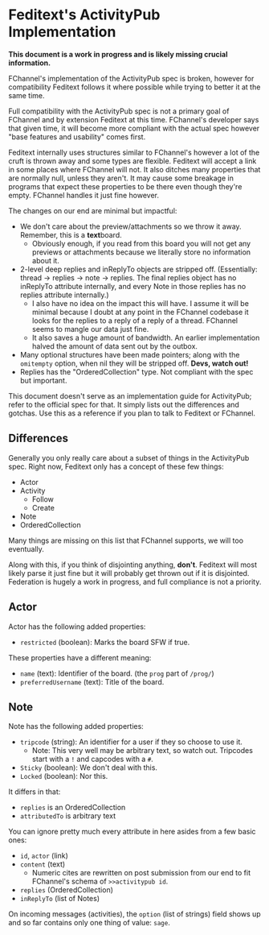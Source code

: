 # Feditext's ActivityPub Implementation

**This document is a work in progress and is likely missing crucial
information.**

FChannel's implementation of the ActivityPub spec is broken, however for
compatibility Feditext follows it where possible while trying to better it at
the same time.

Full compatibility with the ActivityPub spec is not a primary goal of FChannel
and by extension Feditext at this time.
FChannel's developer says that given time, it will become more compliant with
the actual spec however "base features and usability" comes first.

Feditext internally uses structures similar to FChannel's however a lot of the
cruft is thrown away and some types are flexible.
Feditext will accept a link in some places where FChannel will not.
It also ditches many properties that are normally null, unless they aren't.
It may cause some breakage in programs that expect these properties to be there
even though they're empty. FChannel handles it just fine however.

The changes on our end are minimal but impactful:

- We don't care about the preview/attachments so we throw it away.
  Remember, this is a **text**board.
  - Obviously enough, if you read from this board you will not get any previews
    or attachments because we literally store no information about it.
- 2-level deep replies and inReplyTo objects are stripped off.
  (Essentially: thread -> replies -> note -> replies. The final replies object
  has no inReplyTo attribute internally, and every Note in those replies has no
  replies attribute internally.)
  - I also have no idea on the impact this will have.
    I assume it will be minimal because I doubt at any point in the FChannel
    codebase it looks for the replies to a reply of a reply of a thread.
    FChannel seems to mangle our data just fine.
  - It also saves a huge amount of bandwidth. An earlier implementation halved
    the amount of data sent out by the outbox.
- Many optional structures have been made pointers; along with the `omitempty`
  option, when nil they will be stripped off. **Devs, watch out!**
- Replies has the "OrderedCollection" type. Not compliant with the spec but
  important.

This document doesn't serve as an implementation guide for ActivityPub; refer
to the official spec for that.
It simply lists out the differences and gotchas.
Use this as a reference if you plan to talk to Feditext or FChannel.

## Differences

Generally you only really care about a subset of things in the ActivityPub spec.
Right now, Feditext only has a concept of these few things:

- Actor
- Activity
  - Follow
  - Create
- Note
- OrderedCollection

Many things are missing on this list that FChannel supports, we will too
eventually.

Along with this, if you think of disjointing anything, **don't**.
Feditext will most likely parse it just fine but it will probably get thrown out
if it is disjointed.
Federation is hugely a work in progress, and full compliance is not a priority.

## Actor

Actor has the following added properties:

- `restricted` (boolean): Marks the board SFW if true.

These properties have a different meaning:

- `name` (text): Identifier of the board. (the `prog` part of `/prog/`)
- `preferredUsername` (text): Title of the board.

## Note

Note has the following added properties:

- `tripcode` (string): An identifier for a user if they so choose to use it.
  - Note: This very well may be arbitrary text, so watch out. Tripcodes start
    with a `!` and capcodes with a `#`.
- `Sticky` (boolean): We don't deal with this. <!-- TODO -->
- `Locked` (boolean): Nor this. <!-- TODO -->

It differs in that:

- `replies` is an OrderedCollection
- `attributedTo` is arbitrary text

You can ignore pretty much every attribute in here asides from a few basic ones:

- `id`, `actor` (link)
- `content` (text)
  - Numeric cites are rewritten on post submission from our end to fit
    FChannel's schema of `>>activitypub id`.
- `replies` (OrderedCollection)
- `inReplyTo` (list of Notes)

On incoming messages (activities), the `option` (list of strings) field shows up
and so far contains only one thing of value: `sage`.

